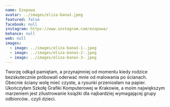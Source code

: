 ```yaml
---
name: Ezopowa
avatar: ../images/eliza-banaś.jpeg
featured: false
facebook: null
instagram: https://www.instagram.com/ezopowa/
behance: null
web: null
images:
  - image: ../images/eliza-banaś-1-.jpeg
  - image: ../images/eliza-banaś-2-.jpeg
  - image: ../images/eliza-banaś-3-.jpeg
---
```

Tworzę odkąd pamiętam, a przynajmniej od momentu kiedy rodzice bezskutecznie próbowali oderwać mnie od malowania po ścianach. Obecnie ściany wolę mieć czyste, a rysunki przeniosłam na papier. Ukończyłam Szkołę Grafiki Komputerowej w Krakowie, a moim największym marzeniem jest zilustrowanie książki dla najbardziej wymagającej grupy odbiorców.. czyli dzieci.